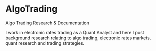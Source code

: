 # AlgoTrading
Algo Trading Research &amp; Documentation

I work in electronic rates trading as a Quant Analyst and here I post background research relating to algo trading, electronic rates markets, quant research and trading strategies.
